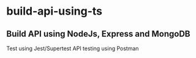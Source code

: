 # build-api-using-ts
## Build API using NodeJs, Express and MongoDB 
 Test using Jest/Supertest 
 API testing using Postman
